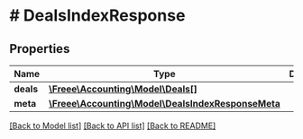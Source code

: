 # # DealsIndexResponse

## Properties

Name | Type | Description | Notes
------------ | ------------- | ------------- | -------------
**deals** | [**\Freee\Accounting\Model\Deals[]**](Deals.md) |  | 
**meta** | [**\Freee\Accounting\Model\DealsIndexResponseMeta**](DealsIndexResponseMeta.md) |  | 

[[Back to Model list]](../../README.md#documentation-for-models) [[Back to API list]](../../README.md#documentation-for-api-endpoints) [[Back to README]](../../README.md)


